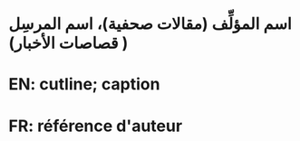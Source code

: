 # اسم المؤلِّف (مقالات صحفية)، اسم المرسِل ( قصاصات الأخبار)

# EN: cutline; caption

# FR: référence d'auteur
